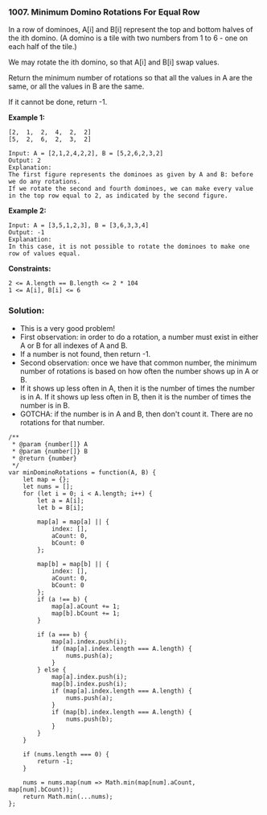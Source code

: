 ### 1007. Minimum Domino Rotations For Equal Row

In a row of dominoes, A[i] and B[i] represent the top and bottom halves of the ith domino.  (A domino is a tile with two numbers from 1 to 6 - one on each half of the tile.)

We may rotate the ith domino, so that A[i] and B[i] swap values.

Return the minimum number of rotations so that all the values in A are the same, or all the values in B are the same.

If it cannot be done, return -1.

**Example 1:**
```
[2,  1,  2,  4,  2,  2]
[5,  2,  6,  2,  3,  2]

Input: A = [2,1,2,4,2,2], B = [5,2,6,2,3,2]
Output: 2
Explanation: 
The first figure represents the dominoes as given by A and B: before we do any rotations.
If we rotate the second and fourth dominoes, we can make every value in the top row equal to 2, as indicated by the second figure.
```

**Example 2:**
```
Input: A = [3,5,1,2,3], B = [3,6,3,3,4]
Output: -1
Explanation: 
In this case, it is not possible to rotate the dominoes to make one row of values equal.
``` 

**Constraints:**
```
2 <= A.length == B.length <= 2 * 104
1 <= A[i], B[i] <= 6
```

### Solution:
- This is a very good problem!
- First observation: in order to do a rotation, a number must exist in either A or B for all indexes of A and B.
- If a number is not found, then return -1.
- Second observation: once we have that common number, the minimum number of rotations is based on how often the number shows up in A or B.
- If it shows up less often in A, then it is the number of times the number is in A. If it shows up less often in B, then it is the number of times
the number is in B.
- GOTCHA: if the number is in A and B, then don't count it. There are no rotations for that number.
```
/**
 * @param {number[]} A
 * @param {number[]} B
 * @return {number}
 */
var minDominoRotations = function(A, B) {
    let map = {};
    let nums = [];
    for (let i = 0; i < A.length; i++) {
        let a = A[i];
        let b = B[i];

        map[a] = map[a] || {
            index: [],
            aCount: 0,
            bCount: 0
        };
        
        map[b] = map[b] || {
            index: [],
            aCount: 0,
            bCount: 0
        };
        if (a !== b) {
            map[a].aCount += 1;
            map[b].bCount += 1;            
        }

        if (a === b) {
            map[a].index.push(i);
            if (map[a].index.length === A.length) {
                nums.push(a);
            }
        } else {
            map[a].index.push(i);
            map[b].index.push(i);
            if (map[a].index.length === A.length) {
                nums.push(a);
            }
            if (map[b].index.length === A.length) {
                nums.push(b);
            }            
        }
    }
    
    if (nums.length === 0) {
        return -1;
    }
    
    nums = nums.map(num => Math.min(map[num].aCount, map[num].bCount));
    return Math.min(...nums);
};
```
